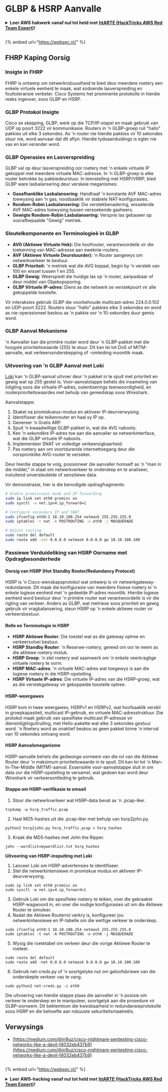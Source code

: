# GLBP & HSRP Aanvalle

<details>

<summary><strong>Leer AWS hakwerk vanaf nul tot held met</strong> <a href="https://training.hacktricks.xyz/courses/arte"><strong>htARTE (HackTricks AWS Red Team Expert)</strong></a><strong>!</strong></summary>

Ander maniere om HackTricks te ondersteun:

* As jy jou **maatskappy geadverteer wil sien in HackTricks** of **HackTricks in PDF wil aflaai** Kyk na die [**INSKRYWINGSPLANNE**](https://github.com/sponsors/carlospolop)!
* Kry die [**amptelike PEASS & HackTricks swag**](https://peass.creator-spring.com)
* Ontdek [**Die PEASS Familie**](https://opensea.io/collection/the-peass-family), ons versameling eksklusiewe [**NFTs**](https://opensea.io/collection/the-peass-family)
* **Sluit aan by die** 💬 [**Discord groep**](https://discord.gg/hRep4RUj7f) of die [**telegram groep**](https://t.me/peass) of **volg** ons op **Twitter** 🐦 [**@hacktricks_live**](https://twitter.com/hacktricks_live)**.**
* **Deel jou hakwerktruuks deur PRs in te dien by die** [**HackTricks**](https://github.com/carlospolop/hacktricks) en [**HackTricks Cloud**](https://github.com/carlospolop/hacktricks-cloud) github repos.

</details>

<figure><img src="/.gitbook/assets/WebSec_1500x400_10fps_21sn_lightoptimized_v2.gif" alt=""><figcaption></figcaption></figure>

{% embed url="https://websec.nl/" %}


## FHRP Kaping Oorsig

### Insigte in FHRP
FHRP is ontwerp om netwerkrobuustheid te bied deur meerdere roetery een enkele virtuele eenheid te maak, wat sodoende lasverspreiding en fouttoleransie verbeter. Cisco Systems het prominente protokolle in hierdie reeks ingevoer, soos GLBP en HSRP.

### GLBP Protokol Insigte
Cisco se skepping, GLBP, werk op die TCP/IP-stapel en maak gebruik van UDP op poort 3222 vir kommunikasie. Routers in 'n GLBP-groep ruil "hallo" pakkies uit elke 3 sekondes. As 'n router nie hierdie pakkies vir 10 sekondes stuur nie, word aanvaar dat dit aflyn. Hierdie tydsaanduidings is egter nie vas en kan verander word.

### GLBP Operasies en Lasverspreiding
GLBP val op deur lasverspreiding oor roetery met 'n enkele virtuele IP gekoppel met meerdere virtuele MAC-adresse. In 'n GLBP-groep is elke router betrokke by pakkiedeurstuur. In teenstelling met HSRP/VRRP, bied GLBP ware lasbalansering deur verskeie meganismes:

- **Gasafhanklike Lasbalansering:** Handhaaf 'n konstante AVF MAC-adres toewysing aan 'n gas, noodsaaklik vir stabiele NAT-konfigurasies.
- **Rondom-Robin Lasbalansering:** Die verstekbenadering, wisselende AVF MAC-adres toewysing tussen versoekende gasheers.
- **Gewigte Rondom-Robin Lasbalansering:** Versprei las gebaseer op voorafbepaalde "Gewig" metriek.

### Sleutelkomponente en Terminologieë in GLBP
- **AVG (Aktiewe Virtuele Hek):** Die hoofrouter, verantwoordelik vir die toekenning van MAC-adresse aan eweknie-routers.
- **AVF (Aktiewe Virtuele Deurstuurder):** 'n Router aangewys om netwerkverkeer te bestuur.
- **GLBP Prioriteit:** 'n metriek wat die AVG bepaal, begin by 'n verstek van 100 en wissel tussen 1 en 255.
- **GLBP Gewig:** Weerspieël die huidige las op 'n router, aanpasbaar of deur middel van Objekopsporing.
- **GLBP Virtuele IP-adres:** Diens as die netwerk se verstekpoort vir alle gekoppelde toestelle.

Vir interaksies gebruik GLBP die voorbehoude multicast-adres 224.0.0.102 en UDP-poort 3222. Routers stuur "hallo" pakkies elke 3 sekondes en word as nie-operasioneel beskou as 'n pakkie oor 'n 10-sekondes duur gemis word.

### GLBP Aanval Mekanisme
'n Aanvaller kan die primêre router word deur 'n GLBP-pakket met die hoogste prioriteitswaarde (255) te stuur. Dit kan lei tot DoS of MITM-aanvalle, wat verkeersonderskepping of -omleiding moontlik maak.

### Uitvoering van 'n GLBP Aanval met Loki
[Loki](https://github.com/raizo62/loki_on_kali) kan 'n GLBP-aanval uitvoer deur 'n pakket in te spuit met prioriteit en gewig wat op 255 gestel is. Voor-aanvalstappe behels die insameling van inligting soos die virtuele IP-adres, outentiserings teenwoordigheid, en routerprioriteitswaardes met behulp van gereedskap soos Wireshark.

Aanvalstappe:
1. Skakel na promiskueus-modus en aktiveer IP-deurverwysing.
2. Identifiseer die teikenrouter en haal sy IP op.
3. Genereer 'n Gratis ARP.
4. Spuit 'n kwaadwillige GLBP-pakket in, wat die AVG naboots.
5. Ken 'n sekondêre IP-adres toe aan die aanvaller se netwerkinterface, wat die GLBP virtuele IP naboots.
6. Implementeer SNAT vir volledige verkeersigbaarheid.
7. Pas roetery aan om voortdurende internettoegang deur die oorspronklike AVG-router te verseker.

Deur hierdie stappe te volg, posisioneer die aanvaller homself as 'n "man in die middel," in staat om netwerkverkeer te onderskep en te analiseer, insluitend onversleutelde of sensitiewe data.

Vir demonstrasie, hier is die benodigde opdragfragmente:
```bash
# Enable promiscuous mode and IP forwarding
sudo ip link set eth0 promisc on
sudo sysctl -w net.ipv4.ip_forward=1

# Configure secondary IP and SNAT
sudo ifconfig eth0:1 10.10.100.254 netmask 255.255.255.0
sudo iptables -t nat -A POSTROUTING -o eth0 -j MASQUERADE

# Adjust routing
sudo route del default
sudo route add -net 0.0.0.0 netmask 0.0.0.0 gw 10.10.100.100
```
### Passiewe Verduideliking van HSRP Oorname met Opdragbesonderhede

#### Oorsig van HSRP (Hot Standby Router/Redundancy Protocol)
HSRP is 'n Cisco-eienskapsprotokol wat ontwerp is vir netwerkgateway-redundansie. Dit maak die konfigurasie van meerdere fisiese roetery in 'n enkele logiese eenheid met 'n gedeelde IP-adres moontlik. Hierdie logiese eenheid word bestuur deur 'n primêre router wat verantwoordelik is vir die rigting van verkeer. Anders as GLBP, wat metriese soos prioriteit en gewig gebruik vir vragbalansering, steun HSRP op 'n enkele aktiewe router vir verkeersbestuur.

#### Rolle en Terminologie in HSRP
- **HSRP Aktiewe Router**: Die toestel wat as die gateway optree en verkeersvloei bestuur.
- **HSRP Standby Router**: 'n Reserwe-roetery, gereed om oor te neem as die aktiewe roetery misluk.
- **HSRP Groep**: 'n stel roetery wat saamwerk om 'n enkele veerkragtige virtuele roetery te vorm.
- **HSRP MAC-adres**: 'n virtuele MAC-adres wat toegewys is aan die logiese roetery in die HSRP-opstelling.
- **HSRP Virtuele IP-adres**: Die virtuele IP-adres van die HSRP-groep, wat as die verstekgateway vir gekoppelde toestelle optree.

#### HSRP-weergawes
HSRP kom in twee weergawes, HSRPv1 en HSRPv2, wat hoofsaaklik verskil in groepkapasiteit, multicast IP-gebruik, en virtuele MAC-adresstruktuur. Die protokol maak gebruik van spesifieke multicast IP-adresse vir diensinligtinguitruiling, met Hello-pakette wat elke 3 sekondes gestuur word. 'n Roetery word as onaktief beskou as geen pakket binne 'n interval van 10 sekondes ontvang word.

#### HSRP Aanvalsmeganisme
HSRP-aanvalle behels die gedwonge oorneem van die rol van die Aktiewe Router deur 'n maksimum prioriteitswaarde in te spuit. Dit kan lei tot 'n Man-In-The-Middle (MITM)-aanval. Essensiële voor-aanvalstappe sluit in om data oor die HSRP-opstelling te versamel, wat gedoen kan word deur Wireshark vir verkeersontleding te gebruik.

#### Stappe om HSRP-verifikasie te omseil
1. Stoor die netwerkverkeer wat HSRP-data bevat as 'n .pcap-lêer.
```shell
tcpdump -w hsrp_traffic.pcap
```
2. Haal MD5-hashes uit die .pcap-lêer met behulp van hsrp2john.py.
```shell
python2 hsrp2john.py hsrp_traffic.pcap > hsrp_hashes
```
3. Kraak die MD5-hashes met John the Ripper.
```shell
john --wordlist=mywordlist.txt hsrp_hashes
```

**Uitvoering van HSRP-inspuiting met Loki**

1. Lanceer Loki om HSRP-advertensies te identifiseer.
2. Stel die netwerkintensiewe in promiskue modus en aktiveer IP-deurverwysing.
```shell
sudo ip link set eth0 promisc on
sudo sysctl -w net.ipv4.ip_forward=1
```
3. Gebruik Loki om die spesifieke roetery te teiken, voer die gekraakte HSRP-wagwoord in, en voer die nodige konfigurasies uit om die Aktiewe Router te simuleer.
4. Nadat die Aktiewe Routerrol verkry is, konfigureer jou netwerkintensiewe en IP-tabelle om die wettige verkeer te onderskep.
```shell
sudo ifconfig eth0:1 10.10.100.254 netmask 255.255.255.0
sudo iptables -t nat -A POSTROUTING -o eth0 -j MASQUERADE
```
5. Wysig die roetetabel om verkeer deur die vorige Aktiewe Router te roeteer.
```shell
sudo route del default
sudo route add -net 0.0.0.0 netmask 0.0.0.0 gw 10.10.100.100
```
6. Gebruik net-creds.py of 'n soortgelyke nut om geloofsbriewe van die onderskepte verkeer vas te vang.
```shell
sudo python2 net-creds.py -i eth0
```

Die uitvoering van hierdie stappe plaas die aanvaller in 'n posisie om verkeer te onderskep en te manipuleer, soortgelyk aan die prosedure vir GLBP-oorneem. Dit beklemtoon die kwesbaarheid in redundansieprotokolle soos HSRP en die behoefte aan robuuste sekuriteitsmaatreëls.


## Verwysings
- [https://medium.com/@in9uz/cisco-nightmare-pentesting-cisco-networks-like-a-devil-f4032eb437b9](https://medium.com/@in9uz/cisco-nightmare-pentesting-cisco-networks-like-a-devil-f4032eb437b9)

<figure><img src="/.gitbook/assets/WebSec_1500x400_10fps_21sn_lightoptimized_v2.gif" alt=""><figcaption></figcaption></figure>

{% embed url="https://websec.nl/" %}

<details>

<summary><strong>Leer AWS-hacking vanaf nul tot held met</strong> <a href="https://training.hacktricks.xyz/courses/arte"><strong>htARTE (HackTricks AWS Red Team Expert)</strong></a><strong>!</strong></summary>

Ander maniere om HackTricks te ondersteun:

* As jy wil sien jou **maatskappy geadverteer in HackTricks** of **HackTricks aflaai in PDF-formaat** Kyk na die [**INSKRYWINGSPLANNE**](https://github.com/sponsors/carlospolop)!
* Kry die [**amptelike PEASS & HackTricks swag**](https://peass.creator-spring.com)
* Ontdek [**Die PEASS Familie**](https://opensea.io/collection/the-peass-family), ons versameling eksklusiewe [**NFTs**](https://opensea.io/collection/the-peass-family)
* **Sluit aan by die** 💬 [**Discord-groep**](https://discord.gg/hRep4RUj7f) of die [**telegram-groep**](https://t.me/peass) of **volg** ons op **Twitter** 🐦 [**@hacktricks_live**](https://twitter.com/hacktricks_live)**.**
* **Deel jou haktruuks deur PR's in te dien by die** [**HackTricks**](https://github.com/carlospolop/hacktricks) en [**HackTricks Cloud**](https://github.com/carlospolop/hacktricks-cloud) github-opslag.

</details>
